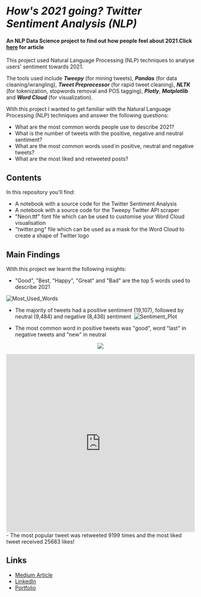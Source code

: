 # _How's 2021 going? Twitter Sentiment Analysis (NLP)_

#### An NLP Data Science project to find out how people feel about 2021.Click [here](link) for article
This project used Natural Language Processing (NLP) techniques to analyse users' sentiment towards 2021.

The tools used include ***Tweepy*** (for mining tweets), ***Pandas*** (for data cleaning/wrangling), ***Tweet Preprocessor*** (for rapid tweet cleaning), ***NLTK*** (for tokenization, stopwords removal and POS tagging), ***Plotly***, ***Matplotlib*** and ***Word Cloud*** (for visualization).

With this project I wanted to get familiar with the Natural Language Processing (NLP) techniques and answer the following questions:

- What are the most common words people use to describe 2021?
- What is the number of tweets with the positive, negative and neutral sentiment?
- What are the most common words used in positive, neutral and negative tweets?
- What are the most liked and retweeted posts?

## Contents

In this repository you'll find:
- A notebook with a source code for the Twitter Sentiment Analysis
- A notebook with a source code for the Tweepy Twitter API scraper
- "Neon.ttf" font file which can be used to customise your Word Cloud visualisation
- "twitter.png" file which can be used as a mask for the Word Cloud to create a shape of Twitter logo

## Main Findings

With this project we learnt the following insights:
- "Good", "Best, "Happy", "Great" and "Bad" are the top 5 words used to describe 2021

![Most_Used_Words](https://user-images.githubusercontent.com/55002027/114279849-86763900-9a2e-11eb-8dd2-796c3d327afe.png)

- The majority of tweets had a positive sentiment (19,107), followed by neutral (9,484) and negative (8,436) sentiment 
![Sentiment_Plot](https://datapane.com/u/machonsm/reports/my-plot)

- The most common word in positive tweets was "good", word "last" in negative tweets and "new" in neutral
<p align="center">
  <img src="https://user-images.githubusercontent.com/55002027/114280902-58dfbe80-9a33-11eb-90fc-2bd322151395.PNG" />
</p>
<iframe width="100%" height="475" src="https://datapane.com/u/machonsm/reports/sun-burst/embed/" frameborder="0"></iframe>
- The most popular tweet was retweeted 9199 times and the most liked tweet received 25683 likes!

## Links

- [Medium Article](link)
- [LinkedIn](https://www.linkedin.com/in/sandra-machon/)
- [Portfolio]()


